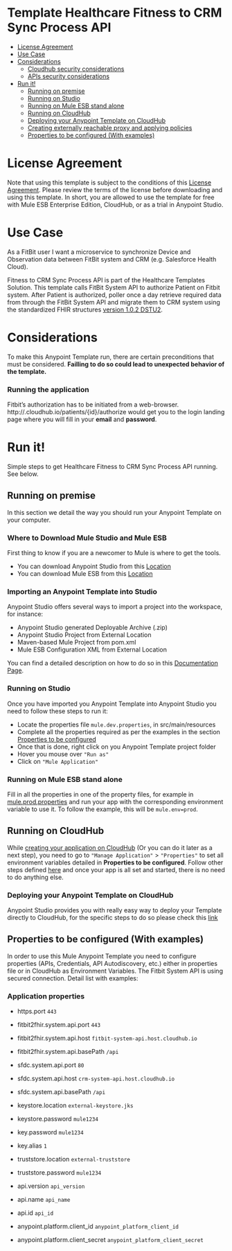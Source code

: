 # Template Healthcare Fitness to CRM Sync Process API

+ [License Agreement](#licenseagreement)
+ [Use Case](#usecase)
+ [Considerations](#considerations)
	* [Cloudhub security considerations](#cloudhubsecurityconsiderations)
	* [APIs security considerations](#apissecurityconsiderations)
+ [Run it!](#runit)
	* [Running on premise](#runonopremise)
	* [Running on Studio](#runonstudio)
	* [Running on Mule ESB stand alone](#runonmuleesbstandalone)
	* [Running on CloudHub](#runoncloudhub)
	* [Deploying your Anypoint Template on CloudHub](#deployingyouranypointtemplateoncloudhub)
	* [Creating externally reachable proxy and applying policies](#proxy)
	* [Properties to be configured (With examples)](#propertiestobeconfigured)

# License Agreement <a name="licenseagreement"/>
Note that using this template is subject to the conditions of this [License Agreement](AnypointTemplateLicense.pdf).
Please review the terms of the license before downloading and using this template. In short, you are allowed to use the template for free with Mule ESB Enterprise Edition, CloudHub, or as a trial in Anypoint Studio.

# Use Case <a name="usecase"/>

As a FitBit user I want a microservice to synchronize Device and Observation data between FitBit system and CRM (e.g. Salesforce Health Cloud).

Fitness to CRM Sync Process API is part of the Healthcare Templates Solution. This template calls FitBit System API to authorize Patient on Fitbit system. After Patient is authorized, poller once a day retrieve required data from through the FitBit System API and migrate them to CRM system using the standardized FHIR structures [version 1.0.2 DSTU2](https://www.hl7.org/FHIR/DSTU2/index.html).

# Considerations <a name="considerations"/>

To make this Anypoint Template run, there are certain preconditions that must be considered. **Failling to do so could lead to unexpected behavior of the template.**

### Running the application

Fitbit’s authorization has to be initiated from a web-browser.
http://<your-app-domain>.cloudhub.io/patients/{id}/authorize would get you to the login landing page where you will fill in your **email** and **password**.

# Run it! <a name="runit"/>
Simple steps to get Healthcare Fitness to CRM Sync Process API running.
See below.

## Running on premise <a name="runonopremise"/>
In this section we detail the way you should run your Anypoint Template on your computer.

### Where to Download Mule Studio and Mule ESB
First thing to know if you are a newcomer to Mule is where to get the tools.

+ You can download Anypoint Studio from this [Location](http://www.mulesoft.com/platform/studio)
+ You can download Mule ESB from this [Location](http://www.mulesoft.com/platform/soa/mule-esb-open-source-esb)

### Importing an Anypoint Template into Studio
Anypoint Studio offers several ways to import a project into the workspace, for instance: 

+ Anypoint Studio generated Deployable Archive (.zip)
+ Anypoint Studio Project from External Location
+ Maven-based Mule Project from pom.xml
+ Mule ESB Configuration XML from External Location

You can find a detailed description on how to do so in this [Documentation Page](https://docs.mulesoft.com/anypoint-studio/v/6/importing-and-exporting-in-studio).

### Running on Studio <a name="runonstudio"/>
Once you have imported you Anypoint Template into Anypoint Studio you need to follow these steps to run it:

+ Locate the properties file `mule.dev.properties`, in src/main/resources
+ Complete all the properties required as per the examples in the section [Properties to be configured](#propertiestobeconfigured)
+ Once that is done, right click on you Anypoint Template project folder 
+ Hover you mouse over `"Run as"`
+ Click on  `"Mule Application"`

### Running on Mule ESB stand alone <a name="runonmuleesbstandalone"/>
Fill in all the properties in one of the property files, for example in [mule.prod.properties](../master/src/main/resources/mule.prod.properties) and run your app with the corresponding environment variable to use it. To follow the example, this will be `mule.env=prod`.

## Running on CloudHub <a name="runoncloudhub"/>
While [creating your application on CloudHub](https://docs.mulesoft.com/runtime-manager/hello-world-on-cloudhub) (Or you can do it later as a next step), you need to go to `"Manage Application"` > `"Properties"` to set all environment variables detailed in **Properties to be configured**.
Follow other steps defined [here](#runonpremise) and once your app is all set and started, there is no need to do anything else.

### Deploying your Anypoint Template on CloudHub <a name="deployingyouranypointtemplateoncloudhub"/>
Anypoint Studio provides you with really easy way to deploy your Template directly to CloudHub, for the specific steps to do so please check this [link](https://docs.mulesoft.com/mule-fundamentals/v/3.8/deploying-mule-applications#deploy-to-the-anypoint-platform)

## Properties to be configured (With examples) <a name="propertiestobeconfigured"/>
In order to use this Mule Anypoint Template you need to configure properties (APIs, Credentials, API Autodiscovery, etc.) either in properties file or in CloudHub as Environment Variables. The Fitbit System API is using secured connection. Detail list with examples:
### Application properties
+ https.port `443`
+ fitbit2fhir.system.api.port `443`
+ fitbit2fhir.system.api.host `fitbit-system-api.host.cloudhub.io`
+ fitbit2fhir.system.api.basePath `/api`

+ sfdc.system.api.port `80`
+ sfdc.system.api.host `crm-system-api.host.cloudhub.io`
+ sfdc.system.api.basePath `/api`

+ keystore.location `external-keystore.jks`
+ keystore.password `mule1234`
+ key.password `mule1234`
+ key.alias `1`

+ truststore.location `external-truststore`
+ truststore.password `mule1234`

+ api.version `api_version`
+ api.name `api_name`
+ api.id `api_id`

+ anypoint.platform.client_id `anypoint_platform_client_id`
+ anypoint.platform.client_secret `anypoint_platform_client_secret`